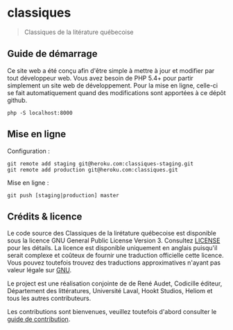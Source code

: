 # classiques

> Classiques de la litérature québecoise

## Guide de démarrage

Ce site web a été conçu afin d'être simple à mettre à jour et modifier par tout
développeur web. Vous avez besoin de PHP 5.4+ pour partir simplement un site web
de développement. Pour la mise en ligne, celle-ci se fait automatiquement quand
des modifications sont apportées à ce dépôt github.

    php -S localhost:8000

## Mise en ligne

Configuration :

    git remote add staging git@heroku.com:classiques-staging.git
    git remote add production git@heroku.com:classiques.git

Mise en ligne :

    git push [staging|production] master

## Crédits & licence

Le code source des Classiques de la lirétature québecoise est disponible sous la
licence GNU General Public License Version 3. Consultez [LICENSE](LICENSE.md) pour
les détails. La licence est disponible uniquement en anglais puisqu'il serait
complexe et coûteux de fournir une traduction officielle cette licence. Vous
pouvez toutefois trouvez des traductions approximatives n'ayant pas valeur légale
sur [GNU](http://www.gnu.org/licenses/translations.html).

Le project est une réalisation conjointe de de René Audet, Codicille éditeur,
Département des littératures, Université Laval, Hookt Studios, Heliom
et tous les autres contributeurs.

Les contributions sont bienvenues, veuillez toutefois d'abord consulter le [guide de contribution](CONTRIBUTING.md).